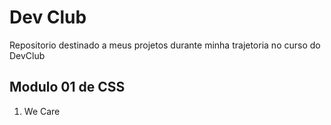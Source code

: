 <h1>Dev Club</h1>
<p>Repositorio destinado a meus projetos durante minha trajetoria no curso do DevClub</p>
<h2>Modulo 01 de CSS</h2>
<ol>
  <li>We Care</li>
</ol>
